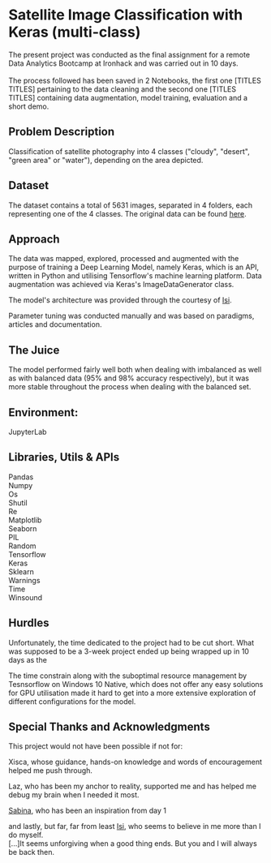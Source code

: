 # Satellite Image Classification with Keras (multi-class)

The present project was conducted as the final assignment for a remote Data Analytics Bootcamp at Ironhack and was carried out in 10 days.
<br>
<br>The process followed has been saved in 2 Notebooks,  the first one [TITLES TITLES] pertaining to the data cleaning and the second one [TITLES TITLES] containing data augmentation, model training, evaluation and a short demo.

## Problem Description
Classification of satellite photography into 4 classes ("cloudy", "desert", "green area" or "water"), depending on the area depicted.

## Dataset
The dataset contains a total of 5631 images, separated in 4 folders, each representing one of the 4 classes. The original data can be found [here](https://www.kaggle.com/datasets/mahmoudreda55/satellite-image-classification).

## Approach
The data was mapped, explored, processed and augmented with the purpose of training a Deep Learning Model, namely Keras, which is an API, written in Python and utilising Tensorflow's machine learning platform. Data augmentation was achieved via Keras's ImageDataGenerator class.

The model's architecture was provided through the courtesy of [Isi](https://github.com/isi-mube).

Parameter tuning was conducted manually and was based on paradigms, articles and documentation.

## The Juice
The model performed fairly well both when dealing with imbalanced as well as with balanced data (95% and 98% accuracy respectively), but it was more stable throughout the process when dealing with the balanced set. 


## Environment:

JupyterLab

## Libraries, Utils & APIs

Pandas<br>
Numpy<br>
Os<br>
Shutil<br>
Re<br>
Matplotlib<br>
Seaborn<br>
PIL<br>
Random<br>
Tensorflow<br>
Keras<br>
Sklearn<br>
Warnings<br>
Time<br>
Winsound<br>


## Hurdles
Unfortunately, the time dedicated to the project had to be cut short. What was supposed to be a 3-week project ended up being wrapped up in 10 days as the

The time constrain along with the suboptimal resource management by Tesnsorflow on Windows 10 Native, which does not offer any easy solutions for GPU utilisation made it hard to get into a more extensive exploration of different configurations for the model.

## Special Thanks and Acknowledgments

This project would not have been possible if not for:

Xisca, whose guidance, hands-on knowledge and words of encouragement helped me push through.

Laz, who has been my anchor to reality, supported me and has helped me debug my brain when I needed it most.

[Sabina](https://github.com/sabinagio), who has been an inspiration from day 1 

and lastly, but far, far from least [Isi](https://github.com/isi-mube), who seems to believe in me more than I do myself.<br>
                                    [...]It seems unforgiving when a good thing ends. But you and I will always be back then.

 
